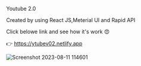 Youtube 2.0

Created by using React JS,Meterial UI and Rapid API 

Click belowe link and see how it's work 😍

 👉 https://ytubev02.netlify.app

![Screenshot 2023-08-11 114601](https://github.com/Sachintha-Samarathunga/Youtube-2.0/assets/98406068/c61cc902-7c3b-4318-9b8f-2b69949db6f1)
